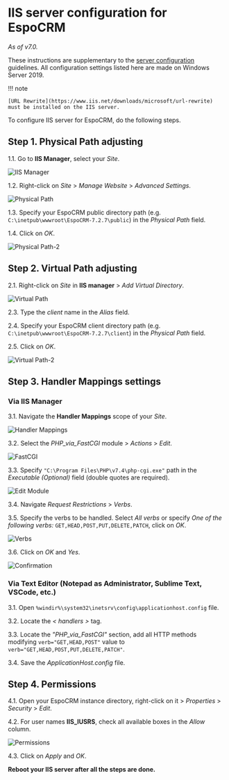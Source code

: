 # IIS server configuration for EspoCRM

*As of v7.0.*

These instructions are supplementary to the [server configuration](server-configuration.md) guidelines. All configuration settings listed here are made on Windows Server 2019.

!!! note

    [URL Rewrite](https://www.iis.net/downloads/microsoft/url-rewrite) must be installed on the IIS server.

To сonfigure IIS server for EspoCRM, do the following steps.

## Step 1. Physical Path adjusting

1.1. Go to **IIS Manager**, select your *Site*.

![IIS Manager](../_static/images/administration/iis/iis-manager.png)

1.2. Right-click on *Site* > *Manage Website* > *Advanced Settings*.

![Physical Path](../_static/images/administration/iis/physical-path.png)

1.3. Specify your EspoCRM public directory path (e.g. `C:\inetpub\wwwroot\EspoCRM-7.2.7\public`) in the *Physical Path* field.

1.4. Click on *OK*.

![Physical Path-2](../_static/images/administration/iis/physical-path-2.png)

## Step 2. Virtual Path adjusting

2.1. Right-click on *Site* in **IIS manager** > *Add Virtual Directory*.

![Virtual Path](../_static/images/administration/iis/virtual-path.png)

2.3. Type the *client* name in the *Alias* field.

2.4. Specify your EspoCRM client directory path (e.g. `C:\inetpub\wwwroot\EspoCRM-7.2.7\client`) in the *Physical Path* field.

2.5. Click on *OK*.

![Virtual Path-2](../_static/images/administration/iis/virtual-path-2.png)

## Step 3. Handler Mappings settings

### Via IIS Manager

3.1. Navigate the **Handler Mappings** scope of your *Site*.

![Handler Mappings](../_static/images/administration/iis/handler-mappings.png)

3.2. Select the *PHP_via_FastCGI* module > *Actions* > *Edit*.

![FastCGI](../_static/images/administration/iis/fast-cgi.png)

3.3. Specify `"C:\Program Files\PHP\v7.4\php-cgi.exe"` path in the *Executable (Optional)* field (double quotes are required).

![Edit Module](../_static/images/administration/iis/edit-module.png)

3.4. Navigate *Request Restrictions* > *Verbs*.

3.5. Specify the verbs to be handled. Select *All verbs* or specify *One of the following verbs:* `GET,HEAD,POST,PUT,DELETE,PATCH`, click on *OK*.

![Verbs](../_static/images/administration/iis/verbs.png)

3.6. Click on *OK* and *Yes*.

![Confirmation](../_static/images/administration/iis/confirmation.png)

### Via Text Editor (Notepad as Administrator, Sublime Text, VSCode, etc.)

3.1. Open `%windir%\system32\inetsrv\config\applicationhost.config` file.

3.2. Locate the *< handlers >* tag.

3.3. Locate the *"PHP_via_FastCGI"* section, add all HTTP methods modifying `verb="GET,HEAD,POST"` value to `verb="GET,HEAD,POST,PUT,DELETE,PATCH"`.

3.4. Save the *ApplicationHost.config* file.

## Step 4. Permissions

4.1. Open your EspoCRM instance directory, right-click on it > *Properties* > *Security* > *Edit*.

4.2. For user names **IIS_IUSRS**, check all available boxes in the *Allow* column.

![Permissions](../_static/images/administration/iis/permissions.png)

4.3. Click on *Apply* and *OK*.

**Reboot your IIS server after all the steps are done.**
